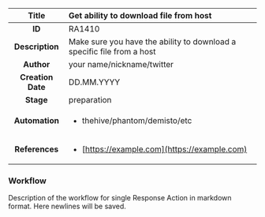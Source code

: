 | Title                       |  Get ability to download file from host         |
|:---------------------------:|:--------------------|
| **ID**                      | RA1410            |
| **Description**             | Make sure you have the ability to download a specific file from a host   |
| **Author**                  | your name/nickname/twitter        |
| **Creation Date**           | DD.MM.YYYY |
| **Stage**                   | preparation         |
| **Automation** |<ul><li>thehive/phantom/demisto/etc</li></ul>|
| **References** |<ul><li>[https://example.com](https://example.com)</li></ul>|

### Workflow

Description of the workflow for single Response Action in markdown format.
Here newlines will be saved.
